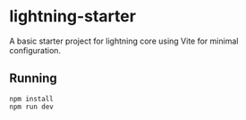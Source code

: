 # lightning-starter

A basic starter project for lightning core using Vite for minimal configuration.

## Running

```
npm install
npm run dev
```
